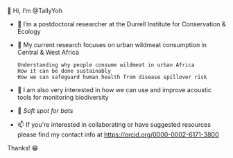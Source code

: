 👋 Hi, I’m @TallyYoh

- 🌱 I’m a postdoctoral researcher at the Durrell Institute for Conservation & Ecology
- 🍖 My current research focuses on urban wildmeat consumption in Central & West Africa
  
      Understanding why people consume wildmeat in urban Africa
      How it can be done sustainably
      How we can safeguard human health from disease spillover risk
  
- 🦗 I am also very interested in how we can use and improve acoustic tools for monitoring biodiversity
- 🦇 *Soft spot for bats*
- 📫 If you're interested in collaborating or have suggested resources please find my contact info at https://orcid.org/0000-0002-6171-3800

Thanks! 😁


